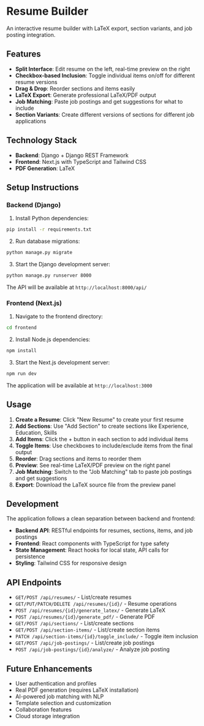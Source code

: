 # Resume Builder

An interactive resume builder with LaTeX export, section variants, and job posting integration.

## Features

- **Split Interface**: Edit resume on the left, real-time preview on the right
- **Checkbox-based Inclusion**: Toggle individual items on/off for different resume versions
- **Drag & Drop**: Reorder sections and items easily
- **LaTeX Export**: Generate professional LaTeX/PDF output
- **Job Matching**: Paste job postings and get suggestions for what to include
- **Section Variants**: Create different versions of sections for different job applications

## Technology Stack

- **Backend**: Django + Django REST Framework
- **Frontend**: Next.js with TypeScript and Tailwind CSS
- **PDF Generation**: LaTeX

## Setup Instructions

### Backend (Django)

1. Install Python dependencies:
```bash
pip install -r requirements.txt
```

2. Run database migrations:
```bash
python manage.py migrate
```

3. Start the Django development server:
```bash
python manage.py runserver 8000
```

The API will be available at `http://localhost:8000/api/`

### Frontend (Next.js)

1. Navigate to the frontend directory:
```bash
cd frontend
```

2. Install Node.js dependencies:
```bash
npm install
```

3. Start the Next.js development server:
```bash
npm run dev
```

The application will be available at `http://localhost:3000`

## Usage

1. **Create a Resume**: Click "New Resume" to create your first resume
2. **Add Sections**: Use "Add Section" to create sections like Experience, Education, Skills
3. **Add Items**: Click the + button in each section to add individual items
4. **Toggle Items**: Use checkboxes to include/exclude items from the final output
5. **Reorder**: Drag sections and items to reorder them
6. **Preview**: See real-time LaTeX/PDF preview on the right panel
7. **Job Matching**: Switch to the "Job Matching" tab to paste job postings and get suggestions
8. **Export**: Download the LaTeX source file from the preview panel

## Development

The application follows a clean separation between backend and frontend:

- **Backend API**: RESTful endpoints for resumes, sections, items, and job postings
- **Frontend**: React components with TypeScript for type safety
- **State Management**: React hooks for local state, API calls for persistence
- **Styling**: Tailwind CSS for responsive design

## API Endpoints

- `GET/POST /api/resumes/` - List/create resumes
- `GET/PUT/PATCH/DELETE /api/resumes/{id}/` - Resume operations
- `POST /api/resumes/{id}/generate_latex/` - Generate LaTeX
- `POST /api/resumes/{id}/generate_pdf/` - Generate PDF
- `GET/POST /api/sections/` - List/create sections
- `GET/POST /api/section-items/` - List/create section items
- `PATCH /api/section-items/{id}/toggle_include/` - Toggle item inclusion
- `GET/POST /api/job-postings/` - List/create job postings
- `POST /api/job-postings/{id}/analyze/` - Analyze job posting

## Future Enhancements

- User authentication and profiles
- Real PDF generation (requires LaTeX installation)
- AI-powered job matching with NLP
- Template selection and customization
- Collaboration features
- Cloud storage integration
